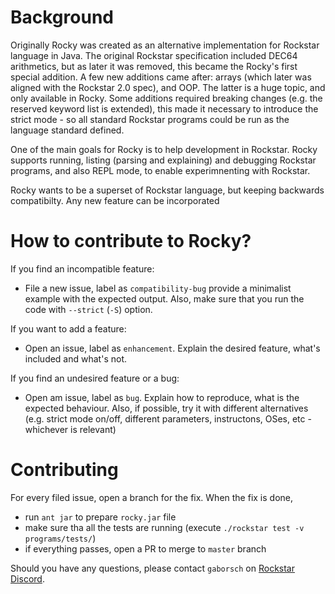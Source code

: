 # Background

Originally Rocky was created as an alternative implementation for Rockstar language in Java. The original Rockstar specification included DEC64 arithmetics, but as later it was removed, this became the Rocky's first special addition. 
A few new additions came after: arrays (which later was aligned with the Rockstar 2.0 spec), and OOP. The latter is a huge topic, and only available in Rocky.
Some additions required breaking changes (e.g. the reserved keyword list is extended), this made it necessary to introduce the strict mode - so all standard Rockstar programs could be run as the language standard defined.

One of the main goals for Rocky is to help development in Rockstar. Rocky supports running, listing (parsing and explaining) and debugging Rockstar programs, and also REPL mode, to enable experimnenting with Rockstar.

Rocky wants to be a superset of Rockstar language, but keeping backwards compatibilty. Any new feature can be incorporated

# How to contribute to Rocky?

If you find an incompatible feature:
* File a new issue, label as `compatibility-bug` provide a minimalist example with the expected output. Also, make sure that you run the code with `--strict` (`-S`) option.

If you want to add a feature:
* Open an issue, label as `enhancement`. Explain the desired feature, what's included and what's not. 

If you find an undesired feature or a bug:
* Open am issue, label as `bug`. Explain how to reproduce, what is the expected behaviour. Also, if possible, try it with different alternatives (e.g. strict mode on/off, different parameters, instructons, OSes, etc - whichever is relevant)

# Contributing

For every filed issue, open a branch for the fix. When the fix is done, 
* run `ant jar` to prepare `rocky.jar` file
* make sure tha all the tests are running (execute `./rockstar test -v programs/tests/`)
* if everything passes, open a PR to merge to `master` branch

Should you have any questions, please contact `gaborsch` on [Rockstar Discord](https://discord.com/invite/xsQK7UU).




